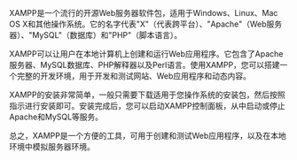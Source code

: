 XAMPP是一个流行的开源Web服务器软件包，适用于Windows、Linux、Mac OS X和其他操作系统。它的名字代表"X"（代表跨平台）、"Apache"（Web服务器）、"MySQL"（数据库）和"PHP"（脚本语言）。

XAMPP可以让用户在本地计算机上创建和运行Web应用程序。它包含了Apache服务器、MySQL数据库、PHP解释器以及Perl语言。使用XAMPP，您可以搭建一个完整的开发环境，用于开发和测试网站、Web应用程序和动态内容。

XAMPP的安装非常简单，一般只需要下载适用于您操作系统的安装包，然后按照指示进行安装即可。安装完成后，您可以启动XAMPP控制面板，从中启动或停止Apache和MySQL等服务。

总之，XAMPP是一个方便的工具，可用于创建和测试Web应用程序，以及在本地环境中模拟服务器环境。